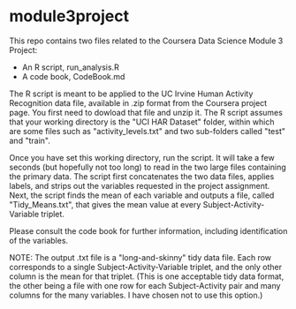 # module3project

This repo contains two files related to the Coursera Data Science Module 3 Project:
- An R script, run_analysis.R
- A code book, CodeBook.md
 
The R script is meant to be applied to the UC Irvine Human Activity Recognition data file, available in .zip format from the Coursera project page. You first need to dowload that file and unzip it.  The R script assumes that your working directory is the "UCI HAR Dataset" folder, within which are some files such as "activity_levels.txt" and two sub-folders called "test" and "train".

Once you have set this working directory, run the script. It will take a few seconds (but hopefully not too long) to read in the two large files containing the primary data. The script first concatenates the two data files, applies labels, and strips out the variables requested in the project assignment. Next, the script finds the mean of each variable and outputs a file, called "Tidy_Means.txt", that gives the mean value at every Subject-Activity-Variable triplet.

Please consult the code book for further information, including identification of the variables.

NOTE: The output .txt file is a "long-and-skinny" tidy data file. Each row corresponds to a single Subject-Activity-Variable triplet, and the only other column is the mean for that triplet. (This is one acceptable tidy data format, the other being a file with one row for each Subject-Activity pair and many columns for the many variables. I have chosen not to use this option.)
